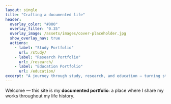 ```yaml
---
layout: single
title: "Crafting a documented life"
header:
  overlay_color: "#000"
  overlay_filter: "0.35"
  overlay_image: /assets/images/cover-placeholder.jpg
  show_overlay_nav: true    
  actions:
    - label: "Study Portfolio"
      url: /study/
    - label: "Research Portfolio"
      url: /research/
    - label: "Education Portfolio"
      url: /education/
excerpt: "A journey through study, research, and education — turning struggles into growth."
---
```


Welcome — this site is my **documented portfolio**: a place where I share my works throughout my life history.
